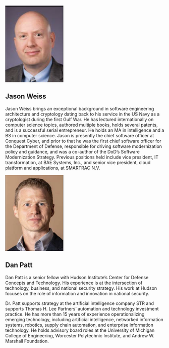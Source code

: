 ![Jason Weiss Headshot](/images/headshot-weiss.png)
## Jason Weiss

Jason Weiss brings an exceptional background in software engineering architecture and cryptology dating back to his 
service in the US Navy as a cryptologist during the first Gulf War. He has lectured internationally on computer science 
topics, authored multiple books, holds several patents, and is a successful serial entrepreneur. He holds an MA in 
intelligence and a BS in computer science. Jason is presently the chief software officer at Conquest Cyber,
and prior to that he was the first chief software officer for the Department of Defense, responsible for driving 
software modernization policy and guidance, and was a co-author of the DoD’s Software Modernization Strategy. Previous 
positions held include vice president, IT transformation, at BAE Systems, Inc., and senior vice president, cloud 
platform and applications, at SMARTRAC N.V.

![Dan Patt Headshot](/images/headshot-patt.png)
## Dan Patt
Dan Patt is a senior fellow with Hudson Institute’s Center for Defense Concepts and Technology. His experience is at 
the intersection of technology, business, and national security strategy. His work at Hudson focuses on the role of 
information and innovation in national security.

Dr. Patt supports strategy at the artificial intelligence company STR and supports Thomas H. Lee Partners’ automation 
and technology investment practice. He has more than 15 years of experience operationalizing emerging technology, 
including artificial intelligence, networked information systems, robotics, supply chain automation, and enterprise 
information technology. He holds advisory board roles at the University of Michigan College of Engineering, Worcester 
Polytechnic Institute, and Andrew W. Marshall Foundation.

<!-- This content will not appear in the rendered Markdown -->